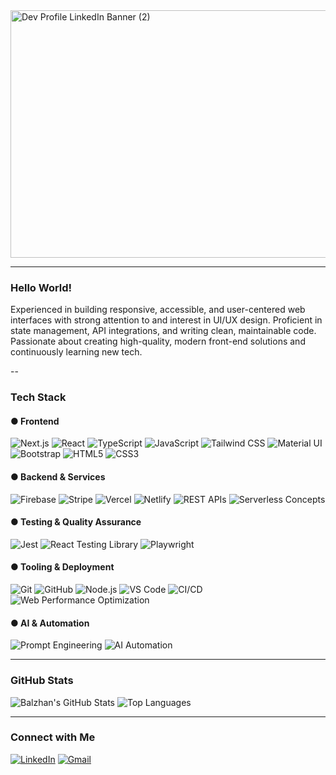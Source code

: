 <img width="1584" height="396" alt="Dev Profile LinkedIn Banner (2)" src="https://github.com/user-attachments/assets/3ad09ce3-ca0f-4dd2-a23c-3671023ee28b" />

---
### Hello World!
<p>Experienced in building responsive, accessible, and user-centered web interfaces with strong attention to and interest in UI/UX design. Proficient in state management, API integrations, and writing clean, maintainable code. Passionate about creating high-quality, modern front-end solutions and continuously learning new tech.
</p>

-- 

### Tech Stack
<h4> ● Frontend</h4>
<p align="left">
  <img src="https://img.shields.io/badge/Next.js-000000?logo=nextdotjs&logoColor=white&style=flat-square" alt="Next.js" />
  <img src="https://img.shields.io/badge/React-20232A?logo=react&logoColor=61dafb&style=flat-square" alt="React" />
  <img src="https://img.shields.io/badge/TypeScript-007ACC?logo=typescript&logoColor=white&style=flat-square" alt="TypeScript" />
  <img src="https://img.shields.io/badge/JavaScript-F7DF1E?logo=javascript&logoColor=black&style=flat-square" alt="JavaScript" />
  <img src="https://img.shields.io/badge/Tailwind%20CSS-38B2AC?logo=tailwindcss&logoColor=white&style=flat-square" alt="Tailwind CSS" />
  <img src="https://img.shields.io/badge/Material%20UI-007FFF?logo=mui&logoColor=white&style=flat-square" alt="Material UI" />
  <img src="https://img.shields.io/badge/Bootstrap-563D7C?logo=bootstrap&logoColor=white&style=flat-square" alt="Bootstrap" />
  <img src="https://img.shields.io/badge/HTML5-E34F26?logo=html5&logoColor=white&style=flat-square" alt="HTML5" />
  <img src="https://img.shields.io/badge/CSS3-1572B6?logo=css3&logoColor=white&style=flat-square" alt="CSS3" />
</p>

<h4> ● Backend & Services</h4>
<p align="left">
  <img src="https://img.shields.io/badge/Firebase-FFCA28?logo=firebase&logoColor=black&style=flat-square" alt="Firebase" />
  <img src="https://img.shields.io/badge/Stripe-635BFF?logo=stripe&logoColor=white&style=flat-square" alt="Stripe" />
  <img src="https://img.shields.io/badge/Vercel-000000?logo=vercel&logoColor=white&style=flat-square" alt="Vercel" />
  <img src="https://img.shields.io/badge/Netlify-00C7B7?logo=netlify&logoColor=white&style=flat-square" alt="Netlify" />
  <img src="https://img.shields.io/badge/REST%20APIs-02569B?style=flat-square" alt="REST APIs" />
  <img src="https://img.shields.io/badge/Serverless%20Concepts-2E7D32?style=flat-square&logo=serverless&logoColor=white" alt="Serverless Concepts" />
</p>

<h4> ● Testing & Quality Assurance</h4>
<p align="left">
  <img src="https://img.shields.io/badge/Jest-C21325?logo=jest&logoColor=white&style=flat-square" alt="Jest" />
  <img src="https://img.shields.io/badge/React%20Testing%20Library-E33332?logo=testing-library&logoColor=white&style=flat-square" alt="React Testing Library" />
  <img src="https://img.shields.io/badge/Playwright-2EAD33?logo=playwright&logoColor=white&style=flat-square" alt="Playwright" />
</p>

<h4> ● Tooling & Deployment</h4>
<p align="left">
  <img src="https://img.shields.io/badge/Git-F05032?logo=git&logoColor=white&style=flat-square" alt="Git" />
  <img src="https://img.shields.io/badge/GitHub-181717?logo=github&logoColor=white&style=flat-square" alt="GitHub" />
  <img src="https://img.shields.io/badge/Node.js-339933?logo=nodedotjs&logoColor=white&style=flat-square" alt="Node.js" />
  <img src="https://img.shields.io/badge/VS%20Code-0078D4?logo=visualstudiocode&logoColor=white&style=flat-square" alt="VS Code" />
  <img src="https://img.shields.io/badge/CI%2FCD-4A154B?style=flat-square&logo=githubactions&logoColor=white" alt="CI/CD" />
  <img src="https://img.shields.io/badge/Web%20Performance%20Optimization-FFA500?style=flat-square" alt="Web Performance Optimization" />
</p>

<h4> ● AI & Automation</h4>
<p align="left">
  <img src="https://img.shields.io/badge/Prompt%20Engineering-8A2BE2?style=flat-square" alt="Prompt Engineering" />
  <img src="https://img.shields.io/badge/AI%20Automation-1F1F1F?style=flat-square" alt="AI Automation" />
</p>



---

### GitHub Stats

<p align="left">
  <img src="https://github-readme-stats.vercel.app/api?username=balzhan-kanatbek&show_icons=true&hide_title=true&count_private=true&" alt="Balzhan's GitHub Stats" />
  <img src="https://github-readme-stats.vercel.app/api/top-langs/?username=balzhan-kanatbek&layout=compact" alt="Top Languages" />
</p>



---

### Connect with Me

[![LinkedIn](https://img.shields.io/badge/LinkedIn-blue?logo=linkedin&logoColor=white&style=flat-square)](https://www.linkedin.com/in/balzhan-kanatbek)
[![Gmail](https://img.shields.io/badge/Gmail-D14836?logo=gmail&logoColor=white&style=flat-square)](mailto:balzhan.kanatbekk@gmail.com)



